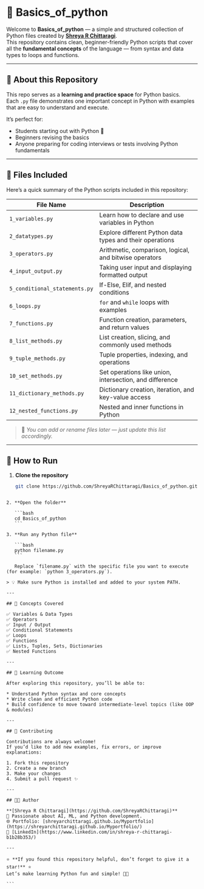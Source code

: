 
# 🐍 Basics_of_python

Welcome to **Basics_of_python** — a simple and structured collection of Python files created by [**Shreya R Chittaragi**](https://github.com/ShreyaRChittaragi).  
This repository contains clean, beginner-friendly Python scripts that cover all the **fundamental concepts** of the language — from syntax and data types to loops and functions.

---

## 📘 About this Repository

This repo serves as a **learning and practice space** for Python basics.  
Each `.py` file demonstrates one important concept in Python with examples that are easy to understand and execute.

It’s perfect for:
- Students starting out with Python 🐣  
- Beginners revising the basics  
- Anyone preparing for coding interviews or tests involving Python fundamentals  

---

## 📂 Files Included

Here’s a quick summary of the Python scripts included in this repository:

| File Name | Description |
|------------|-------------|
| `1_variables.py` | Learn how to declare and use variables in Python |
| `2_datatypes.py` | Explore different Python data types and their operations |
| `3_operators.py` | Arithmetic, comparison, logical, and bitwise operators |
| `4_input_output.py` | Taking user input and displaying formatted output |
| `5_conditional_statements.py` | If-Else, Elif, and nested conditions |
| `6_loops.py` | `for` and `while` loops with examples |
| `7_functions.py` | Function creation, parameters, and return values |
| `8_list_methods.py` | List creation, slicing, and commonly used methods |
| `9_tuple_methods.py` | Tuple properties, indexing, and operations |
| `10_set_methods.py` | Set operations like union, intersection, and difference |
| `11_dictionary_methods.py` | Dictionary creation, iteration, and key-value access |
| `12_nested_functions.py` | Nested and inner functions in Python |

> 📝 *You can add or rename files later — just update this list accordingly.*

---

## 🚀 How to Run

1. **Clone the repository**
   ```bash
   git clone https://github.com/ShreyaRChittaragi/Basics_of_python.git
````

2. **Open the folder**

   ```bash
   cd Basics_of_python
   ```

3. **Run any Python file**

   ```bash
   python filename.py
   ```

   Replace `filename.py` with the specific file you want to execute (for example: `python 3_operators.py`).

> 💡 Make sure Python is installed and added to your system PATH.

---

## 🧠 Concepts Covered

✅ Variables & Data Types
✅ Operators
✅ Input / Output
✅ Conditional Statements
✅ Loops
✅ Functions
✅ Lists, Tuples, Sets, Dictionaries
✅ Nested Functions

---

## 🎯 Learning Outcome

After exploring this repository, you’ll be able to:

* Understand Python syntax and core concepts
* Write clean and efficient Python code
* Build confidence to move toward intermediate-level topics (like OOP & modules)

---

## 🤝 Contributing

Contributions are always welcome!
If you’d like to add new examples, fix errors, or improve explanations:

1. Fork this repository
2. Create a new branch
3. Make your changes
4. Submit a pull request ✨

---

## 👩‍💻 Author

**[Shreya R Chittaragi](https://github.com/ShreyaRChittaragi)**
📍 Passionate about AI, ML, and Python development.
🌐 Portfolio: [shreyarchittaragi.github.io/Myportfolio](https://shreyarchittaragi.github.io/Myportfolio/)
🔗 [LinkedIn](https://www.linkedin.com/in/shreya-r-chittaragi-b1b28b353/)

---

⭐ **If you found this repository helpful, don’t forget to give it a star!** ⭐
Let’s make learning Python fun and simple! 🐍✨

```

